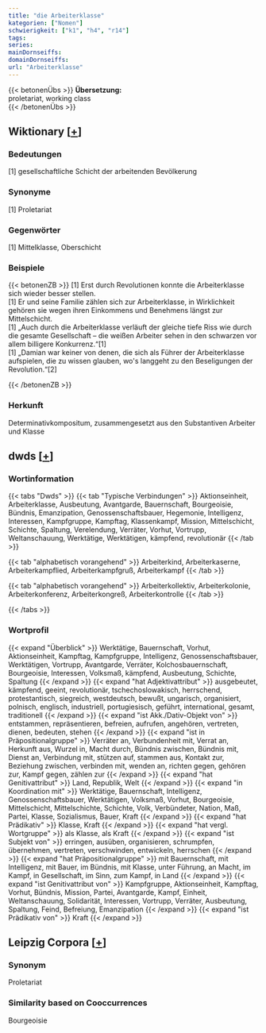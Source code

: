 ```yaml
---
title: "die Arbeiterklasse"
kategorien: ["Nomen"]
schwierigkeit: ["k1", "h4", "r14"]
tags:
series:
mainDornseiffs:
domainDornseiffs:
url: "Arbeiterklasse"
---
```


{{< betonenÜbs >}}
**Übersetzung:**  
proletariat, working class  
{{< /betonenÜbs >}}

## Wiktionary [[+](https://de.wiktionary.org/wiki/Arbeiterklasse)]

### Bedeutungen
[1] gesellschaftliche Schicht der arbeitenden Bevölkerung  

### Synonyme
[1] Proletariat  

### Gegenwörter
[1] Mittelklasse, Oberschicht  

### Beispiele
{{< betonenZB >}}
[1] Erst durch Revolutionen konnte die Arbeiterklasse sich wieder besser stellen.  
[1] Er und seine Familie zählen sich zur Arbeiterklasse, in Wirklichkeit gehören sie wegen ihren Einkommens und Benehmens längst zur Mittelschicht.  
[1] „Auch durch die Arbeiterklasse verläuft der gleiche tiefe Riss wie durch die gesamte Gesellschaft – die weißen Arbeiter sehen in den schwarzen vor allem billigere Konkurrenz.“[1]  
[1] „Damian war keiner von denen, die sich als Führer der Arbeiterklasse aufspielen, die zu wissen glauben, wo's langgeht zu den Beseligungen der Revolution.“[2]  

{{< /betonenZB >}}
### Herkunft
Determinativkompositum, zusammengesetzt aus den Substantiven Arbeiter und Klasse  



## dwds [[+](https://www.dwds.de/wb/Arbeiterklasse)]

### Wortinformation
{{< tabs "Dwds" >}}
{{< tab "Typische Verbindungen" >}}
Aktionseinheit, Arbeiterklasse, Ausbeutung, Avantgarde, Bauernschaft, Bourgeoisie, Bündnis, Emanzipation, Genossenschaftsbauer, Hegemonie, Intelligenz, Interessen, Kampfgruppe, Kampftag, Klassenkampf, Mission, Mittelschicht, Schichte, Spaltung, Verelendung, Verräter, Vorhut, Vortrupp, Weltanschauung, Werktätige, Werktätigen, kämpfend, revolutionär
{{< /tab >}}

{{< tab "alphabetisch vorangehend" >}}
Arbeiterkind, Arbeiterkaserne, Arbeiterkampflied, Arbeiterkampfgruß, Arbeiterkampf
{{< /tab >}}

{{< tab "alphabetisch vorangehend" >}}
Arbeiterkollektiv, Arbeiterkolonie, Arbeiterkonferenz, Arbeiterkongreß, Arbeiterkontrolle
{{< /tab >}}

{{< /tabs >}}

### Wortprofil
{{< expand "Überblick" >}} Werktätige, Bauernschaft, Vorhut, Aktionseinheit, Kampftag, Kampfgruppe, Intelligenz, Genossenschaftsbauer, Werktätigen, Vortrupp, Avantgarde, Verräter, Kolchosbauernschaft, Bourgeoisie, Interessen, Volksmaß, kämpfend, Ausbeutung, Schichte, Spaltung {{< /expand >}}
{{< expand "hat Adjektivattribut" >}} ausgebeutet, kämpfend, geeint, revolutionär, tschechoslowakisch, herrschend, protestantisch, siegreich, westdeutsch, bewußt, ungarisch, organisiert, polnisch, englisch, industriell, portugiesisch, geführt, international, gesamt, traditionell {{< /expand >}}
{{< expand "ist Akk./Dativ-Objekt von" >}} entstammen, repräsentieren, befreien, aufrufen, angehören, vertreten, dienen, bedeuten, stehen {{< /expand >}}
{{< expand "ist in Präpositionalgruppe" >}} Verräter an, Verbundenheit mit, Verrat an, Herkunft aus, Wurzel in, Macht durch, Bündnis zwischen, Bündnis mit, Dienst an, Verbindung mit, stützen auf, stammen aus, Kontakt zur, Beziehung zwischen, verbinden mit, wenden an, richten gegen, gehören zur, Kampf gegen, zählen zur {{< /expand >}}
{{< expand "hat Genitivattribut" >}} Land, Republik, Welt {{< /expand >}}
{{< expand "in Koordination mit" >}} Werktätige, Bauernschaft, Intelligenz, Genossenschaftsbauer, Werktätigen, Volksmaß, Vorhut, Bourgeoisie, Mittelschicht, Mittelschichte, Schichte, Volk, Verbündeter, Nation, Maß, Partei, Klasse, Sozialismus, Bauer, Kraft {{< /expand >}}
{{< expand "hat Prädikativ" >}} Klasse, Kraft {{< /expand >}}
{{< expand "hat vergl. Wortgruppe" >}} als Klasse, als Kraft {{< /expand >}}
{{< expand "ist Subjekt von" >}} erringen, ausüben, organisieren, schrumpfen, übernehmen, vertreten, verschwinden, entwickeln, herrschen {{< /expand >}}
{{< expand "hat Präpositionalgruppe" >}} mit Bauernschaft, mit Intelligenz, mit Bauer, im Bündnis, mit Klasse, unter Führung, an Macht, im Kampf, in Gesellschaft, im Sinn, zum Kampf, in Land {{< /expand >}}
{{< expand "ist Genitivattribut von" >}} Kampfgruppe, Aktionseinheit, Kampftag, Vorhut, Bündnis, Mission, Partei, Avantgarde, Kampf, Einheit, Weltanschauung, Solidarität, Interessen, Vortrupp, Verräter, Ausbeutung, Spaltung, Feind, Befreiung, Emanzipation {{< /expand >}}
{{< expand "ist Prädikativ von" >}} Kraft {{< /expand >}}

## Leipzig Corpora [[+](https://corpora.uni-leipzig.de/en/res?word=Arbeiterklasse&corpusId=deu_newscrawl-public_2018)]


### Synonym
Proletariat


### Similarity based on Cooccurrences
Bourgeoisie

